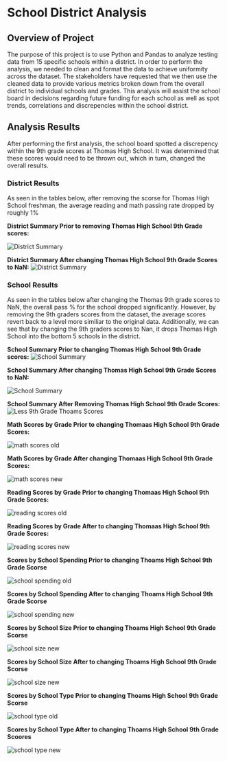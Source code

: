 # School District Analysis

## Overview of Project
The purpose of this project is to use Python and Pandas to analyze testing data from 15 specific schools within a district. In order to perform the analysis, we needed to clean and format the data to achieve uniformity across the dataset. The stakeholders have requested that we then use the cleaned data to provide various metrics broken down from the overall district to individual schools and grades. This analysis will assist the school board in decisions regarding future funding for each school as well as spot trends, correlations and discrepencies within the school district.

## Analysis Results

After performing the first analysis, the school board spotted a discrepency within the 9th grade scores at Thomas High School. It was determined that these scores would need to be thrown out, which in turn, changed the overall results.

### District Results
As seen in the tables below, after removing the scorse for Thomas High School freshman, the average reading and math passing rate dropped by roughly 1%

**District Summary Prior to removing Thomas High School 9th Grade scores:**

![District Summary](https://github.com/Ian-T-Dixon/School_District_Analysis/blob/main/Resources/district_summary_old.PNG)

**District Summary After changing Thomas High School 9th Grade Scores to NaN:**
![District Summary](https://github.com/Ian-T-Dixon/School_District_Analysis/blob/main/Resources/district_summary_new.PNG)

### School Results
As seen in the tables below after changing the Thomas 9th grade scores to NaN, the overall pass % for the school dropped significantly. However, by removing the 9th graders scores from the dataset, the average scores revert back to a level more similiar to the original data. Additionally, we can see that by changing the 9th graders scores to Nan, it drops Thomas High School into the bottom 5 schools in the district.

**School Summary Prior to changing Thomas High School 9th Grade scores:**
![School Summary](https://github.com/Ian-T-Dixon/School_District_Analysis/blob/main/Resources/per_school_summary_old.PNG)

**School Summary After changing Thomas High School 9th Grade Scores to NaN:**

![School Summary](https://github.com/Ian-T-Dixon/School_District_Analysis/blob/main/Resources/per_school_summary_thomas_new.png)

**School Summary After Removing Thomas High School 9th Grade Scores:**
![Less 9th Grade Thoams Scores](https://github.com/Ian-T-Dixon/School_District_Analysis/blob/main/Resources/per_school_summary_less9_new.PNG)

**Math Scores by Grade Prior to changing Thomaas High School 9th Grade Scores:**

![math scores old](https://github.com/Ian-T-Dixon/School_District_Analysis/blob/main/Resources/math_scores_by_grade_old.PNG)

**Math Scores by Grade After changing Thomaas High School 9th Grade Scores:**

![math scores new](https://github.com/Ian-T-Dixon/School_District_Analysis/blob/main/Resources/math_scores_by_grade_new.PNG)

**Reading Scores by Grade Prior to changing Thomaas High School 9th Grade Scores:**

![reading scores old](https://github.com/Ian-T-Dixon/School_District_Analysis/blob/main/Resources/reading_scores_by_grade_old.PNG)

**Reading Scores by Grade After to changing Thomaas High School 9th Grade Scores:**

![reading scores new](https://github.com/Ian-T-Dixon/School_District_Analysis/blob/main/Resources/reading_scores_by_grade_new.PNG)


**Scores by School Spending Prior to changing Thoams High School 9th Grade Scorse**

![school spending old](https://github.com/Ian-T-Dixon/School_District_Analysis/blob/main/Resources/scores_by_spending_old.PNG)

**Scores by School Spending After to changing Thoams High School 9th Grade Scorse**

![school spending new](https://github.com/Ian-T-Dixon/School_District_Analysis/blob/main/Resources/scores_by_spending_new.PNG)

**Scores by School Size Prior to changing Thoams High School 9th Grade Scorse**

![school size new](https://github.com/Ian-T-Dixon/School_District_Analysis/blob/main/Resources/scores_by_school_size_old.PNG)

**Scores by School Size After to changing Thoams High School 9th Grade Scorse**

![school size new](https://github.com/Ian-T-Dixon/School_District_Analysis/blob/main/Resources/scores_by_school_size_new.PNG)

**Scores by School Type Prior to changing Thoams High School 9th Grade Scorse**

![school type old](https://github.com/Ian-T-Dixon/School_District_Analysis/blob/main/Resources/scores_by_schooltype_old.PNG)

**Scores by School Type After to changing Thoams High School 9th Grade Scoores**

![school type new](https://github.com/Ian-T-Dixon/School_District_Analysis/blob/main/Resources/scores_by_school_type_new.PNG)

